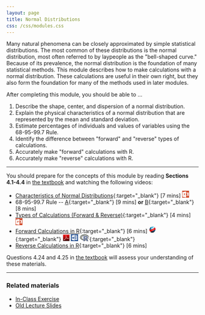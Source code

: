 ```yaml
---
layout: page
title: Normal Distributions
css: /css/modules.css
---
```


<div class="ILOs">
<p>Many natural phenomena can be closely approximated by simple statistical distributions.  The most common of these distributions is the normal distribution, most often referred to by laypeople as the "bell-shaped curve."  Because of its prevalence, the normal distribution is the foundation of many statistical methods.  This module describes how to make calculations with a normal distribution.  These calculations are useful in their own right, but they also form the foundation for many of the methods used in later modules.</p>

<p>After completing this module, you should be able to ...</p>

<ol>
  <li>Describe the shape, center, and dispersion of a normal distribution.</li>
  <li>Explain the physical characteristics of a normal distribution that are represented by the mean and standard deviation.</li>
  <li>Estimate percentages of individuals and values of variables using the 68-95-99.7 Rule.</li>
  <li>Identify the difference between "forward" and "reverse" types of calculations.</li>
  <li>Accurately make "forward" calculations with R.</li>
  <li>Accurately make "reverse" calculations with R.</li>
</ol>
</div>

----

You should prepare for the concepts of this module by reading **Sections 4.1-4.4** in [the textbook](../../book/) and watching the following videos:

* [Characteristics of Normal Distributions](https://vimeo.com/user45324800/normcharacteristics){:target="_blank"} [7 mins]  [![PowerPoint](../../img/ppt.png)](PPT.pptx)
* 68-95-99.7 Rule -- [A](https://www.youtube.com/v/PJPXFOK8F8E?version=3&autoplay=1){:target="_blank"} [9 mins] **or** [B](https://www.youtube.com/v/cgxPcdPbujI?version=3&autoplay=1){:target="_blank"} [8 mins]
* [Types of Calculations (Forward & Reverse)](https://vimeo.com/user45324800/normcalctypes){:target="_blank"} [4 mins]  [![PowerPoint](../../img/ppt.png)](PPT2.pptx)
* [Forward Calculations in R](https://vimeo.com/user45324800/normdist-forward){:target="_blank"} [6 mins] [![Web](../../img/web.png)](RHO.html){:target="_blank"}  [![PDF](../../img/pdf.png)](RHO.pdf) [![MSWord](../../img/word.png)](RHO.docx)  [![R](../../img/Rlogo.png)](RHO.R){:target="_blank"}
* [Reverse Calculations in R](https://vimeo.com/user45324800/normdist-reverse){:target="_blank"} [6 mins]

Questions 4.24 and 4.25 in [the textbook](../../book/) will assess your understanding of these materials.

----

### Related materials

* [In-Class Exercise](CE.html)
* [Old Lecture Slides](PPT_old.pptx)
